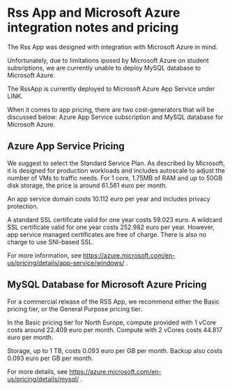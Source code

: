 # Rss App and Microsoft Azure integration notes and pricing
  
  
The Rss App was designed with integration with Microsoft Azure in mind.

Unfortunately, due to limitations iposed by Microsoft Azure on student subsriptions, we are currently unable to deploy MySQL database to Microsoft Azure.

The RssApp is currently deployed to Microsoft Azure App Service under LINK.

When it comes to app pricing, there are two cost-generators that will be discussed below: Azure App Service subscription and MySQL database for Microsoft Azure.


## Azure App Service Pricing

We suggest to select the Standard Service Plan. As described by Microsoft, it is designed for production workloads and includes autoscale to adjust the number of VMs to traffic needs. For 1 core, 1.75MB of RAM and up to 50GB disk storage, the price is around 61.561 euro per month.

An app service domain costs 10.112 euro per year and includes privacy protection. 

A standard SSL certificate valid for one year costs 59.023 euro. A wildcard SSL certificate valid for one year costs 252.982 euro per year. However, app service managed certificates are free of charge. There is also no charge to use SNI-based SSL.

For more information, see https://azure.microsoft.com/en-us/pricing/details/app-service/windows/ .


## MySQL Database for Microsoft Azure Pricing

For a commercial release of the RSS App, we recommend either the Basic pricing tier, or the General Purpose pricing tier.

In the Basic pricing tier for North Europe, compute provided with 1 vCore costs around 22.409 euro per month. Compute with 2 vCores costs 44.817 euro per month.

Storage, up to 1 TB, costs 0.093 euro per GB per month. Backup also costs 0.093 euro per GB per month.

For more details, see https://azure.microsoft.com/en-us/pricing/details/mysql/ .




